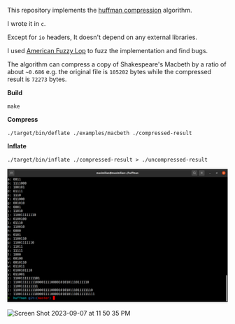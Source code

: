 This repository implements the [huffman compression](https://en.wikipedia.org/wiki/Huffman_coding) algorithm.

I wrote it in `c`. 

Except for `io` headers, It doesn't depend on any external libraries.

I used [American Fuzzy Lop](https://en.wikipedia.org/wiki/American_fuzzy_lop_(fuzzer)) to fuzz the implementation and find bugs.

The algorithm can compress a copy of Shakespeare's Macbeth by a ratio of about `~0.686` e.g. the original file is `105202` bytes while the compressed result is `72273` bytes.

**Build**
```
make
```

**Compress**
```
./target/bin/deflate ./examples/macbeth ./compressed-result
```

**Inflate**
```
./target/bin/inflate ./compressed-result > ./uncompressed-result
```

![](/examples/example.png "example")

<img width="2029" alt="Screen Shot 2023-09-07 at 11 50 35 PM" src="https://github.com/Haximilian/huffman/assets/47073524/f706fe42-3736-402a-847b-752b3fd8b597">

